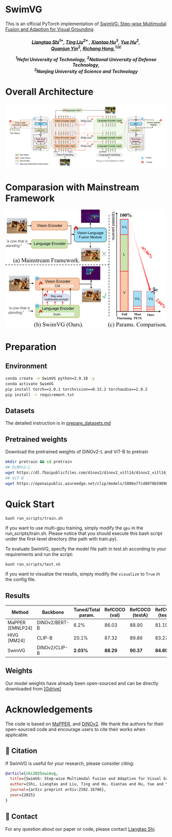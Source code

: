 # SwimVG

This is an official PyTorch implementation of [SwimVG: Step-wise Multimodal Fusion and Adaption for Visual Grounding](https://arxiv.org/pdf/2502.16786).

<h5 align="center"> 


[Liangtao Shi]()<sup>1*</sup>,
[Ting Liu]()<sup>2* </sup>,
[Xiantao Hu]()<sup>3</sup>,
[Yue Hu]()<sup>2</sup>,\
[Quanjun Yin]()<sup>2</sup>,
[Richang Hong,]()<sup>1✉️</sup>

<sup>1</sup>Hefei University of Technology, <sup>2</sup>National University of Defense Technology, \
<sup>3</sup>Nanjing University of Science and Technology

# Overall Architecture

<img src="img/image.png">


# Comparasion with Mainstream Framework
<div align=center>
<img width="600" alt="image" src="img/intro.png">
</div>

# Preparation

## Environment
```bash
conda create -n SwimVG python=3.9.18 -y
conda activate SwimVG
pip install torch==2.0.1 torchvision==0.15.2 torchaudio==2.0.2
pip install -r requirement.txt
```

## Datasets
The detailed instruction is in [prepare_datasets.md](tools/prepare_datasets.md)

## Pretrained weights
Download the pretrained weights of DiNOv2-L and ViT-B to pretrain
```bash
mkdir pretrain && cd pretrain
## DiNOv2-L
wget https://dl.fbaipublicfiles.com/dinov2/dinov2_vitl14/dinov2_vitl14_reg4_pretrain.pth
## ViT-B
wget https://openaipublic.azureedge.net/clip/models/5806e77cd80f8b59890b7e101eabd078d9fb84e6937f9e85e4ecb61988df416f/ViT-B-16.pt
```


# Quick Start


```
bash run_scripts/train.sh
```

If you want to use multi-gpu training, simply modify the `gpu` in the run_scripts/train.sh. Please notice that you should execute this bash script under the first-level directory (the path with train.py).

To evaluate SwimVG, specify the model file path in test.sh according to your requirements and run the script:

```
bash run_scripts/test.sh
```

If you want to visualize the results, simply modify the `visualize` to `True` in the config file. 

## Results
| Method        | Backbone  |   Tuned/Total param. | RefCOCO (val) | RefCOCO (testA) | RefCOCO (testB) | RefCOCO+ (val) | RefCOCO+ (testA) | RefCOCO+ (testB) | RefCOCOg (val(g)) | RefCOCOg (val(u) | RefCOCOg (test(u) | Flickr30K (test)   |
|------------------------------|-----------------------|-------|---------------|------------------|-----------------|----------------|-------------------|------------------|----------------|------------------|----------------|-------|
|MaPPER [EMNLP24]     |   DINOv2/BERT-B      |  6.2%   | 86.03          | 88.90            | 81.19           | 74.92          | 81.12             | 65.68            | 74.60          | 76.32            | 75.81           | -  |
|HIVG [MM24]     |     CLIP-B   | 20.1% | 87.32          | 89.86            | 83.27          | 78.06          | 84.81             | 68.11            | -          | 78.29            | 78.79           | 82.11  |
| SwimVG    |   DINOv2/CLIP-B  |**2.03%**| **88.29**     | **90.37**        | **84.89**      | 77.92       | 83.22         | **69.95**        | **79.10**     | **80.14**       | **79.69**       | **83.10** |


## Weights

Our model weights have already been open-sourced and can be directly downloaded from [[Gdrive]](https://drive.google.com/drive/folders/1TA1pbADMjhmDhMf3TPVv97LEvUlzeq8W)

# Acknowledgements

The code is based on [MaPPER](https://github.com/liuting20/MaPPER), and [DiNOv2](https://github.com/facebookresearch/dinov2). We thank the authors for their open-sourced code and encourage users to cite their works when applicable.

## :pushpin: Citation
If SwimVG is useful for your research, please consider citing:
```bibtex
@article{shi2025swimvg,
  title={SwimVG: Step-wise Multimodal Fusion and Adaption for Visual Grounding},
  author={Shi, Liangtao and Liu, Ting and Hu, Xiantao and Hu, Yue and Yin, Quanjun and Hong, Richang},
  journal={arXiv preprint arXiv:2502.16786},
  year={2025}
}
```

## :e-mail: Contact
For any question about our paper or code, please contact [Liangtao Shi](mailto:2024010056@mail.hfut.edu.cn).
